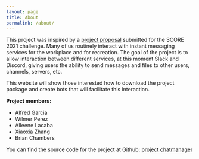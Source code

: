 ```yaml
---
layout: page
title: About
permalink: /about/
---
```


This project was inspired by a [project proposal](https://conf.researchr.org/home/icse-2021/score-2021#chatmanager-an-enterprise-instant-messaging-abstraction-api) submitted for the SCORE 2021 challenge. Many of us routinely interact with instant messaging services for the workplace and for recreation. The goal of the project is to allow interaction between different services, at this moment Slack and Discord, giving users the ability to send messages and files to other users, channels, servers, etc. 

This website will show those interested how to download the project package and create bots that will facilitate this interaction.

**Project members:**
- Alfred Garcia
- Wilmer Perez
- Alleene Lacaba
- Xiaoxia Zhang
- Brian Chambers


You can find the source code for the project at Github:
[project chatmanager](https://github.com/CSCI-49900-Fall-2020/project-chatmanager)
